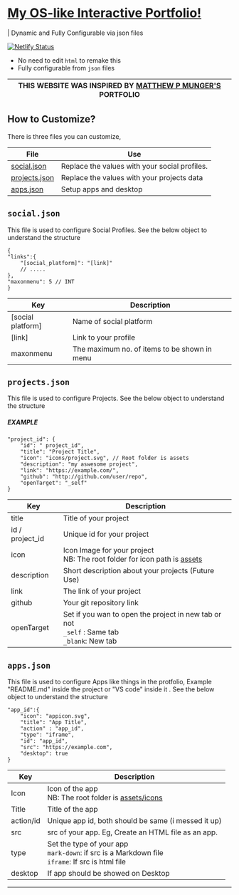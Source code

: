 # [My OS-like Interactive Portfolio!](harrytom.netlify.app)
| Dynamic and Fully Configurable via json files

[![Netlify Status](https://api.netlify.com/api/v1/badges/1b911f79-2aad-4d09-8b6e-67b4222378e7/deploy-status)](https://app.netlify.com/sites/harrytom/deploys)

- No need to edit `html` to remake this
- Fully configurable from `json` files

| THIS WEBSITE WAS INSPIRED BY [MATTHEW P MUNGER'S](https://webflow.com/matthewpmunger) PORTFOLIO |
|------------------------------------------------------------------------------------------------------------------------|

## How to Customize?

There is three files you can customize,

| File          | Use                                      |
|---------------|-----------------------------------------------|
| [social.json](#socialjson)  | Replace the values with your social profiles. |
| [projects.json](#projectsjson) | Replace the values with your projects data    |
| [apps.json](#appsjson)    | Setup apps and desktop                        |

## `social.json`
This file is used to configure Social Profiles. See the below object to understand the structure

```
{
"links":{
    "[social_platform]": "[link]"
    // .....
},
"maxonmenu": 5 // INT
}
```

| Key               | Description                                  |
|-------------------|----------------------------------------------|
| [social platform] | Name of social platform                      |
| [link]            | Link to your profile                         |
| maxonmenu         | The maximum no. of items to be shown in menu |


## `projects.json`
This file is used to configure Projects. See the below object to understand the structure

##### EXAMPLE
```
"project_id": {
    "id": " project_id",
    "title": "Project Title",
    "icon": "icons/project.svg", // Root folder is assets
    "description": "my aswesome project",
    "link": "https://example.com/",
    "github": "http://github.com/user/repo",
    "openTarget": "_self"
}
```

| Key             | Description                                                                                     |
|-----------------|-------------------------------------------------------------------------------------------------|
| title           | Title of your project                                                                           |
| id / project_id | Unique id for your project                                                                      |
| icon            | Icon Image for your project<br>NB: The root folder for icon path is [assets](assets)            |
| description     | Short description about your projects (Future Use)                                              |
| link            | The link of your project                                                                        |
| github          | Your git repository link                                                                        |
| openTarget      | Set if you wan to open the project in new tab or not<br>`_self` : Same tab<br>`_blank`: New tab |

## `apps.json`

This file is used to configure Apps like things in the protfolio, Example "README.md" inside the project or "VS code" inside it . See the below object to understand the structure
```
"app_id":{
    "icon": "appicon.svg",
    "title": "App Title",
    "action" : "app_id",
    "type": "iframe",
    "id": "app_id",
    "src": "https://example.com",
    "desktop": true
}
```

| Key       | Description                                                                                         |
|-----------|-----------------------------------------------------------------------------------------------------|
| Icon      | Icon of the app<br>NB: The root folder is [assets/icons](assets/icons)                              |
| Title     | Title of the app                                                                                    |
| action/id | Unique app id, both should be same (i messed it up)                                                 |
| src       | src of your app. Eg, Create an HTML file as an app.                                                 |
| type      | Set the type of your app<br>`mark-down`: if src is a Markdown file<br>`iframe`: If src is html file |
| desktop   | If app should be showed on Desktop                                                                  |

<hr>
